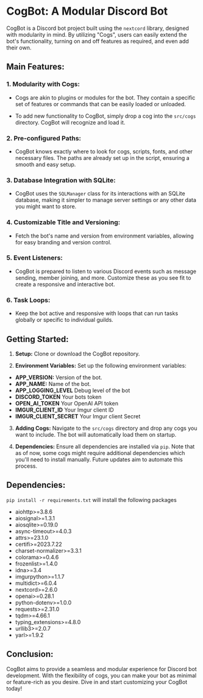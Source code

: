 # CogBot: A Modular Discord Bot

CogBot is a Discord bot project built using the `nextcord` library, designed with modularity in mind. By utilizing "Cogs", users can easily extend the bot's functionality, turning on and off features as required, and even add their own.

## Main Features:

### 1. **Modularity with Cogs:**

- Cogs are akin to plugins or modules for the bot. They contain a specific set of features or commands that can be easily loaded or unloaded.
  
- To add new functionality to CogBot, simply drop a cog into the `src/cogs` directory. CogBot will recognize and load it.

### 2. **Pre-configured Paths:**

- CogBot knows exactly where to look for cogs, scripts, fonts, and other necessary files. The paths are already set up in the script, ensuring a smooth and easy setup.

### 3. **Database Integration with SQLite:**

- CogBot uses the `SQLManager` class for its interactions with an SQLite database, making it simpler to manage server settings or any other data you might want to store.

### 4. **Customizable Title and Versioning:**

- Fetch the bot's name and version from environment variables, allowing for easy branding and version control.

### 5. **Event Listeners:**

- CogBot is prepared to listen to various Discord events such as message sending, member joining, and more. Customize these as you see fit to create a responsive and interactive bot.

### 6. **Task Loops:**

- Keep the bot active and responsive with loops that can run tasks globally or specific to individual guilds.

## Getting Started:

1. **Setup:** Clone or download the CogBot repository.

2. **Environment Variables:** Set up the following environment variables:

- **APP_VERSION:** Version of the bot.
- **APP_NAME:** Name of the bot.
- **APP_LOGGING_LEVEL** Debug level of the bot
- **DISCORD_TOKEN** Your bots token
- **OPEN_AI_TOKEN** Your OpenAI API token
- **IMGUR_CLIENT_ID** Your Imgur client ID
- **IMGUR_CLIENT_SECRET** Your Imgur client Secret

3. **Adding Cogs:** Navigate to the `src/cogs` directory and drop any cogs you want to include. The bot will automatically load them on startup.

4. **Dependencies:** Ensure all dependencies are installed via `pip`. Note that as of now, some cogs might require additional dependencies which you'll need to install manually. Future updates aim to automate this process.

## Dependencies:
`pip install -r requirements.txt` will install the following packages
- aiohttp>=3.8.6
- aiosignal>=1.3.1
- aiosqlite>=0.19.0
- async-timeout>=4.0.3
- attrs>=23.1.0
- certifi>=2023.7.22
- charset-normalizer>=3.3.1
- colorama>=0.4.6
- frozenlist>=1.4.0
- idna>=3.4
- imgurpython>=1.1.7
- multidict>=6.0.4
- nextcord>=2.6.0
- openai>=0.28.1
- python-dotenv>=1.0.0
- requests>=2.31.0
- tqdm>=4.66.1
- typing_extensions>=4.8.0
- urllib3>=2.0.7
- yarl>=1.9.2


## Conclusion:

CogBot aims to provide a seamless and modular experience for Discord bot development. With the flexibility of cogs, you can make your bot as minimal or feature-rich as you desire. Dive in and start customizing your CogBot today!

